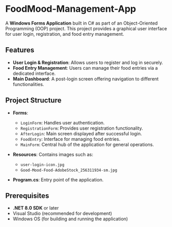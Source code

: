 # FoodMood-Management-App

A **Windows Forms Application** built in C# as part of an Object-Oriented Programming (OOP) project. This project provides a graphical user interface for user login, registration, and food entry management.

## Features

- **User Login & Registration**: Allows users to register and log in securely.
- **Food Entry Management**: Users can manage their food entries via a dedicated interface.
- **Main Dashboard**: A post-login screen offering navigation to different functionalities.

## Project Structure

- **Forms**:
  - `LoginForm`: Handles user authentication.
  - `RegistrationForm`: Provides user registration functionality.
  - `AfterLogin`: Main screen displayed after successful login.
  - `FoodEntry`: Interface for managing food entries.
  - `MainForm`: Central hub of the application for general operations.

- **Resources**: Contains images such as:
  - `user-login-icon.jpg`
  - `Good-Mood-Food-AdobeStock_256311934-sm.jpg`

- **Program.cs**: Entry point of the application.

## Prerequisites

- **.NET 8.0 SDK** or later  
- Visual Studio (recommended for development)  
- Windows OS (for building and running the application)


